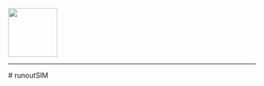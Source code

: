 <img src=https://github.com/user-attachments/assets/2a9e469e-f2d3-416c-8a85-21d376d7c62a width = "100">
<hr>
# runoutSIM
